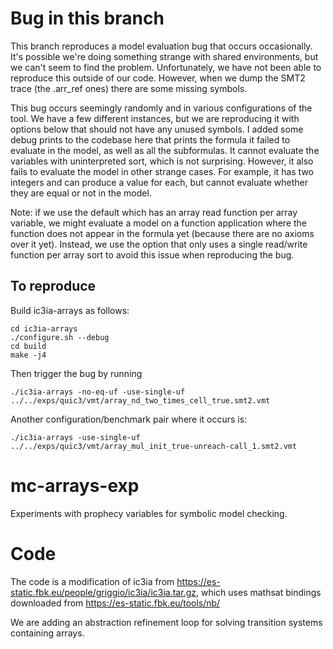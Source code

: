 # Bug in this branch
This branch reproduces a model evaluation bug that occurs occasionally. It's possible we're doing something strange with shared environments, but we can't seem to find the problem. Unfortunately, we have not been able to reproduce this outside of our code. However, when we dump the SMT2 trace (the .arr_ref ones) there are some missing symbols.

This bug occurs seemingly randomly and in various configurations of the tool. We have a few different instances, but we are reproducing it with options below that should not have any unused symbols. I added some debug prints to the codebase here that prints the formula it failed to evaluate in the model, as well as all the subformulas. It cannot evaluate the variables with uninterpreted sort, which is not surprising. However, it also fails to evaluate the model in other strange cases. For example, it has two integers and can produce a value for each, but cannot evaluate whether they are equal or not in the model.

Note: if we use the default which has an array read function per array variable, we might evaluate a model on a function application where the function does not appear in the formula yet (because there are no axioms over it yet). Instead, we use the option that only uses a single read/write function per array sort to avoid this issue when reproducing the bug.

## To reproduce

Build ic3ia-arrays as follows:
```
cd ic3ia-arrays
./configure.sh --debug
cd build
make -j4
```

Then trigger the bug by running
```
./ic3ia-arrays -no-eq-uf -use-single-uf ../../exps/quic3/vmt/array_nd_two_times_cell_true.smt2.vmt
```

Another configuration/benchmark pair where it occurs is:
```
./ic3ia-arrays -use-single-uf ../../exps/quic3/vmt/array_mul_init_true-unreach-call_1.smt2.vmt
```

# mc-arrays-exp
Experiments with prophecy variables for symbolic model checking.

# Code
The code is a modification of ic3ia from https://es-static.fbk.eu/people/griggio/ic3ia/ic3ia.tar.gz, which uses mathsat bindings downloaded from https://es-static.fbk.eu/tools/nb/

We are adding an abstraction refinement loop for solving transition systems containing arrays.
